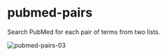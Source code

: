 # pubmed-pairs

Search PubMed for each pair of terms from two lists.

![pubmed-pairs-03](https://github.com/slowkow/pubmed-pairs/assets/209714/97a068af-b70c-4805-bc48-c4fd75a08476)

